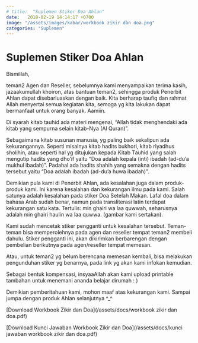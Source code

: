 ```yaml
---
# title:  "Suplemen Stiker Doa Ahlan"
date:   2018-02-19 14:14:17 +0700
image: "/assets/images/kabar/workbook zikir dan doa.png"
categories: "Suplemen"
---
```


# Suplemen Stiker Doa Ahlan
Bismillah,

teman2 Agen dan Reseller, sebelumnya kami menyampaikan terima kasih, jazaakumullah khoiron, atas bantuan teman2, sehingga produk Penerbit Ahlan dapat disebarluaskan dengan baik. Kita berharap taufiq dan rahmat Allah menyertai semua kegiatan kita, semoga yg kita lakukan dapat bermanfaat untuk orang banyak. Aamiin.

Di syarah kitab tauhid ada materi mengenai, “Allah tidak menghendaki ada kitab yang sempurna selain kitab-Nya (Al Quran)”.

Sebagaimana kitab susunan manusia, yg paling baik sekalipun ada kekurangannya. Seperti misalnya kitab hadits bukhori, kitab riyadhus sholihin, atau seperti hal yg ditujukan kepada Kitab Tauhid yang salah mengutip hadits yang dho’if yaitu “Doa adalah kepala (inti) ibadah (ad-du’a mukhul ibadah)”. Padahal ada hadits shahih yang semakna dengan hadits tersebut yaitu “Doa adalah ibadah (ad-du’a huwa ibadah)”.

Demikian pula kami di Penerbit Ahlan, ada kesalahan juga dalam produk-produk kami. Ini karena kesalahan dan kekurangan ilmu pada kami. Salah satunya adalah kesalahan pada stiker Doa Setelah Makan. Lafal doa dalam bahasa Arab sudah benar, namun pada transliterasi latin terdapat kekurangan satu kata. Tertulis: min ghairi wa laa quwwah, seharusnya adalah min ghairi haulin wa laa quwwa. (gambar kami sertakan).

Kami sudah mencetak stiker pengganti untuk kesalahan tersebut. Teman-teman bisa memperolehnya pada agen dan reseller tempat teman2 membeli dahulu. Stiker pengganti ini, akan dikirimkan berbarengan dengan pembelian berikutnya pada agen/reseller tempat memesan.

Atau, untuk teman2 yg belum berencana memesan kembali, bisa melakukan pengunduhan stiker yg benarnya, pada link yg akan kami infokan kemudian.

Sebagai bentuk kompensasi, insyaaAllah akan kami upload printable tambahan untuk menemani ananda belajar dirumah : )

Demikian pemberitahuan kami, mohon maaf atas kekurangan kami. Sampai jumpa dengan produk Ahlan selanjutnya ^_^

[Download Workbook Zikir dan Doa](/assets/docs/workbook zikir dan doa.pdf)

[Download Kunci Jawaban Workbook Zikir dan Doa](/assets/docs/kunci jawaban workbook zikir dan doa.pdf)
